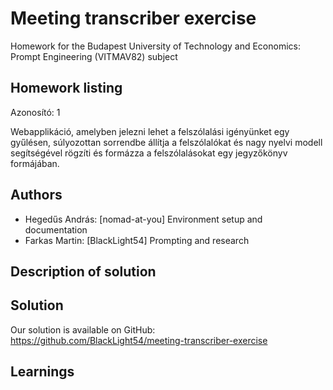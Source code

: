 # Meeting transcriber exercise

Homework for the Budapest University of Technology and Economics: Prompt Engineering (VITMAV82) subject

## Homework listing

Azonosító: 1

Webapplikáció, amelyben jelezni lehet a felszólalási igényünket egy gyűlésen, súlyozottan sorrendbe állítja a
felszólalókat és nagy nyelvi modell segítségével rögzíti és formázza a felszólalásokat egy jegyzőkönyv formájában.

## Authors

- Hegedűs András: \[nomad-at-you\] Environment setup and documentation
- Farkas Martin: \[BlackLight54\] Prompting and research

## Description of solution

## Solution

Our solution is available on GitHub: https://github.com/BlackLight54/meeting-transcriber-exercise

## Learnings